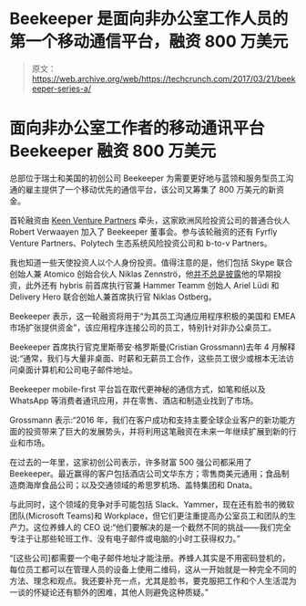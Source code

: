 # Beekeeper 是面向非办公室工作人员的第一个移动通信平台，融资 800 万美元

> 原文：<https://web.archive.org/web/https://techcrunch.com/2017/03/21/beekeeper-series-a/>

# 面向非办公室工作者的移动通讯平台 Beekeeper 融资 800 万美元

总部位于瑞士和美国的初创公司 Beekeeper 为需要更好地与蓝领和服务型员工沟通的雇主提供了一个移动优先的通信平台，该公司又筹集了 800 万美元的新资金。

首轮融资由 [Keen Venture Partners](https://web.archive.org/web/20230316035342/https://techcrunch.com/2016/11/04/keen-venture-partners/) 牵头，这家欧洲风险投资公司的普通合伙人 Robert Verwaayen 加入了 Beekeeper 董事会。参与该轮融资的还有 Fyrfly Venture Partners、Polytech 生态系统风险投资公司和 b-to-v Partners。

我也知道一些天使投资人以个人身份投资。值得注意的是，他们包括 Skype 联合创始人兼 Atomico 创始合伙人 Niklas Zennströ，他[并不总是披露](https://web.archive.org/web/20230316035342/https://techcrunch.com/2017/01/25/cleo/)他的早期投资，此外还有 hybris 前首席执行官兼 Hammer Teamm 创始人 Ariel Lüdi 和 Delivery Hero 联合创始人兼首席执行官 Niklas Ostberg。

Beekeeper 表示，这一轮融资将用于“为其员工沟通应用程序积极的美国和 EMEA 市场扩张提供资金”，该应用程序连接公司的员工，特别针对非办公桌员工。

Beekeeper 首席执行官克里斯蒂安·格罗斯曼(Cristian Grossmann)去年 4 月解释说:“通常，我们与大量非桌面、时薪和无薪员工合作，这些员工很少或根本无法访问桌面计算机和公司电子邮件地址。

Beekeeper mobile-first 平台旨在取代更神秘的通信方式，如笔和纸以及 WhatsApp 等消费者通讯应用，并在零售、酒店和制造业找到了市场。

Grossmann 表示:“2016 年，我们在客户成功和支持主要全球企业客户的新功能方面的投资带来了巨大的发展势头，并将利用这笔融资在未来一年继续扩展到新的行业和市场。

在过去的一年里，这家初创公司表示，许多财富 500 强公司都采用了 Beekeeper。最近赢得的客户包括酒店公司文华东方；零售商美元通用；食品制造商海岸食品公司；以及交通领域的希思罗机场、盖特集团和 Dnata。

与此同时，这个领域的竞争对手可能包括 Slack、Yammer，现在还有脸书的微软团队(Microsoft Teams)和 Workplace，但它们更注重提高办公室员工和团队的生产力。这位养蜂人的 CEO 说:“他们要解决的是一个截然不同的挑战——我们完全专注于让那些轮班工作、没有电子邮件或电脑的小时工获得权力。”

“[这些公司]都需要一个电子邮件地址才能注册。养蜂人其实是不用密码登机的，每位员工都可以在管理人员的设备上使用二维码，这从一开始就是一种完全不同的方法、理念和观点。我还要补充一点，尤其是脸书，要克服把工作和个人生活混为一谈的怀疑论还有额外的困难，其他人则避免这种质疑。”
